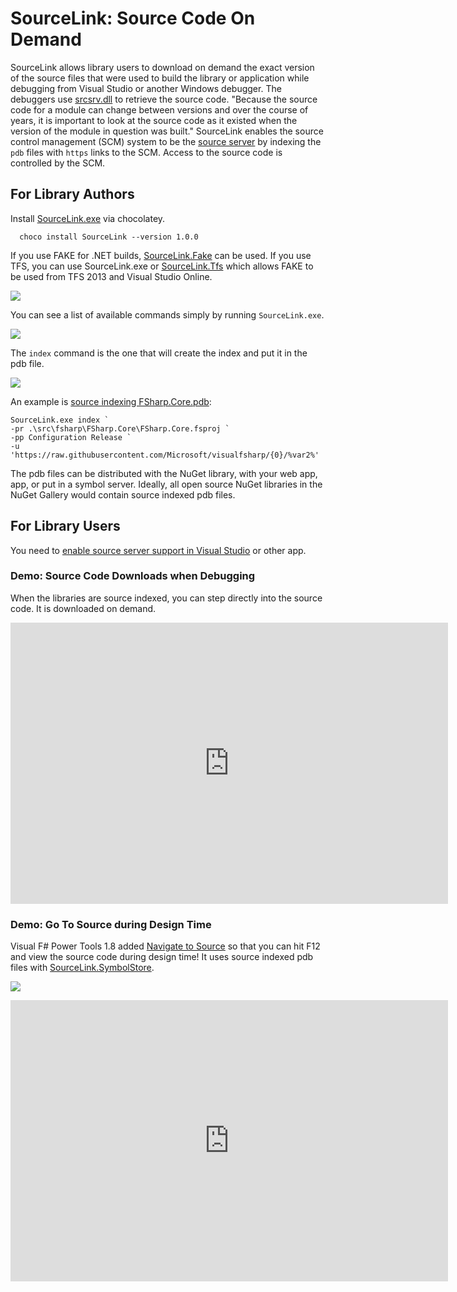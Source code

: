 # SourceLink: Source Code On Demand

SourceLink allows library users to download on demand the exact version of the source files that were used to build the library or application while debugging from Visual Studio or another Windows debugger. The debuggers use [srcsrv.dll](http://msdn.microsoft.com/en-us/library/windows/hardware/ff558791.aspx) to retrieve the source code. "Because the source code for a module can change between versions and over the course of years, it is important to look at the source code as it existed when the version of the module in question was built." SourceLink enables the source control management (SCM) system to be the [source server](http://msdn.microsoft.com/en-us/library/windows/desktop/ms680641.aspx) by indexing the `pdb` files with `https` links to the SCM. Access to the source code is controlled by the SCM.

## For Library Authors
Install [SourceLink.exe](https://chocolatey.org/packages/SourceLink) via chocolatey.

      choco install SourceLink --version 1.0.0

If you use FAKE for .NET builds, [SourceLink.Fake](fake.html) can be used. If you use TFS, you can use SourceLink.exe or [SourceLink.Tfs](tfs.html) which allows FAKE to be used from TFS 2013 and Visual Studio Online.

![](https://cloud.githubusercontent.com/assets/80104/8490526/75457d5e-20df-11e5-90db-1e7da20e1991.png)

You can see a list of available commands simply by running `SourceLink.exe`.

![](https://cloud.githubusercontent.com/assets/80104/8490543/c9c598a0-20df-11e5-997a-bafc4dc54499.png)

The `index` command is the one that will create the index and put it in the pdb file.

![](https://cloud.githubusercontent.com/assets/80104/8490561/f873cee2-20df-11e5-95ee-b64d96418c93.png)

An example is [source indexing FSharp.Core.pdb](https://github.com/Microsoft/visualfsharp/issues/294#issuecomment-117922233):

    SourceLink.exe index `
    -pr .\src\fsharp\FSharp.Core\FSharp.Core.fsproj `
    -pp Configuration Release `
    -u 'https://raw.githubusercontent.com/Microsoft/visualfsharp/{0}/%var2%'

The pdb files can be distributed with the NuGet library, with your web app, app, or put in a symbol server. Ideally, all open source NuGet libraries in the NuGet Gallery would contain source indexed pdb files.

## For Library Users

You need to [enable source server support in Visual Studio](visualstudio.html) or other app.

### Demo: Source Code Downloads when Debugging

When the libraries are source indexed, you can step directly into the source code. It is downloaded on demand.

<iframe width="700" height="450" src="https://www.youtube.com/embed/k_jeSP_rMp8?rel=0" frameborder="0" allowfullscreen></iframe>

### Demo: Go To Source during Design Time

Visual F# Power Tools 1.8 added [Navigate to Source](http://fsprojects.github.io/VisualFSharpPowerTools/navigatetosource.html) so that you can hit F12 and view the source code during design time! It uses source indexed pdb files with [SourceLink.SymbolStore](https://www.nuget.org/packages/SourceLink.SymbolStore/).

[![](https://cloud.githubusercontent.com/assets/80104/8491836/cb10f2da-20f4-11e5-8def-b53eb5b1a3c8.png)](https://twitter.com/ploeh/status/614328824969490432)

<iframe title="YouTube video player" width="700" height="450" src="https://www.youtube.com/embed/5n3TUqMiysk?rel=0" frameborder="0" allowfullscreen></iframe>
